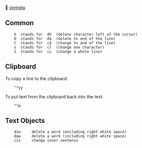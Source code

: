 
🔗 [vimhelp](https://vimhelp.org/usr_04.txt.html)

## Common

        X  stands for  dh  (delete character left of the cursor)
        D  stands for  d$  (delete to end of the line)
        C  stands for  c$  (change to end of the line)
        s  stands for  cl  (change one character)
        S  stands for  cc  (change a whole line)

## Clipboard

To copy a line to the clipboard:

        "*yy

To put text from the clipboard back into the text:

        "*p

## Text Objects

        diw     delete a word (excluding right white space)
        daw     delete a word (including right white space)
        cis     change inner sentence
